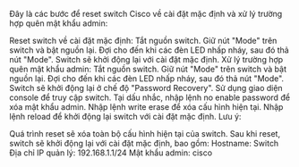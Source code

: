 Đây là các bước để reset switch Cisco về cài đặt mặc định và xử lý trường hợp quên mật khẩu admin:

Reset switch về cài đặt mặc định:
Tắt nguồn switch.
Giữ nút "Mode" trên switch và bật nguồn lại.
Đợi cho đến khi các đèn LED nhấp nháy, sau đó thả nút "Mode".
Switch sẽ khởi động lại với cài đặt mặc định.
Xử lý trường hợp quên mật khẩu admin:
Tắt nguồn switch.
Giữ nút "Mode" trên switch và bật nguồn lại.
Đợi cho đến khi các đèn LED nhấp nháy, sau đó thả nút "Mode".
Switch sẽ khởi động lại ở chế độ "Password Recovery".
Sử dụng giao diện console để truy cập switch.
Tại dấu nhắc, nhập lệnh no enable password để xóa mật khẩu admin.
Nhập lệnh write erase để xóa cấu hình hiện tại.
Nhập lệnh reload để khởi động lại switch với cài đặt mặc định.
Lưu ý:

Quá trình reset sẽ xóa toàn bộ cấu hình hiện tại của switch.
Sau khi reset, switch sẽ khởi động lại với cài đặt mặc định, bao gồm:
Hostname: Switch
Địa chỉ IP quản lý: 192.168.1.1/24
Mật khẩu admin: cisco